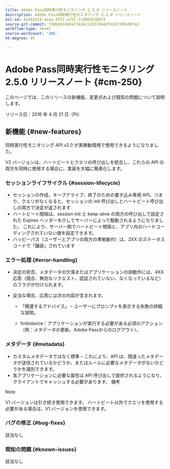 ```yaml
---
title: Adobe Pass同時実行性モニタリング 2.5.0 リリースノート
description: Adobe Pass同時実行性モニタリング 2.5.0 リリースノート
exl-id: da392b18-a2aa-4f51-a75f-2c5b65b2b073
source-git-commit: f30b6814b8a77424c13337d44d7b247105e0bfe2
workflow-type: tm+mt
source-wordcount: '286'
ht-degree: 0%

---
```


# Adobe Pass同時実行性モニタリング 2.5.0 リリースノート {#cm-250}

このページでは、このリリースの新機能、変更点および既知の問題について説明します。

リリース日：2016 年 4 月 21 日（Pt）

## 新機能 {#new-features}

同時実行性モニタリング API v2.0 が実稼動環境で使用できるようになりました。

V2 バージョンは、ハートビートとクエリの呼び出しを統合し、これらの API の両方を同時に使用する場合に、実装を大幅に簡素化します。



### セッションライフサイクル {#session-lifecycle}

* セッションの作成、キープアライブ、終了のための書き込み専用 API。つまり、クエリがなくなると、セッションの init 呼び出しとハートビート呼び出しの両方で決定が返されます
* ハートビート間隔は、session init と keep-alive の両方の呼び出しで設定された Expires ヘッダーを介してサーバーによって駆動されるようになりました。 これにより、サーバー側でハートビート間隔と、アプリ内のハードコーディングされていない値を設定できます。
* ハッピーパス（ユーザーとアプリの両方の準拠動作）は、2XX のステータスコードで「舗装」されています

### エラー処理 {#error-handling}

* 決定の拒否、メタデータの欠落またはアプリケーションの誤動作には、4XX 応答（競合、無効なリクエスト、認証されていない、なくなっているなど）のフラグが付けられます。

* 妥当な場合、応答には次の内容が含まれます。

   * 「関連するアドバイス」 – ユーザーにプロンプトを表示する失敗の詳細な説明。

   * forbidance：アプリケーションが実行する必要がある必須のアクション（例：メタデータの更新、Adobe Passからのログアウト）。

### メタデータ {#metadata}

* カスタムメタデータではなく標準 – これにより、API は、間違ったメタデータが送信されているかどうか、またはルールに必要なメタデータがないかどうかを識別できます。
* 各アプリケーションに必要な属性は API 呼び出しで提供されるようになり、クライアントでキャッシュする必要があります。
備考

>[!NOTE]
>
>V1 バージョンは引き続き使用できます。 ハートビート以外でクエリを使用する必要がある場合は、V1 バージョンを使用できます。




### バグの修正 {#bug-fixes}

該当なし

### 既知の問題 {#known-issues}

該当なし
